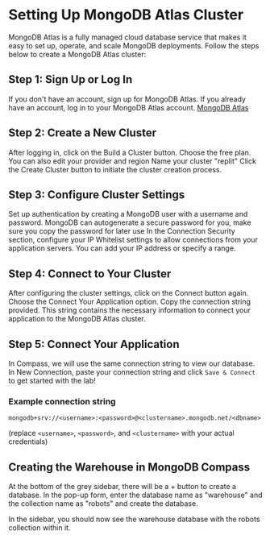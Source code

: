 # Setting Up MongoDB Atlas Cluster
MongoDB Atlas is a fully managed cloud database service that makes it easy to set up, operate, and scale MongoDB deployments. Follow the steps below to create a MongoDB Atlas cluster:
## Step 1: Sign Up or Log In
If you don't have an account, sign up for MongoDB Atlas. If you already have an account, log in to your MongoDB Atlas account.
[MongoDB Atlas](https://cloud.mongodb.com/)
## Step 2: Create a New Cluster
After logging in, click on the Build a Cluster button.
Choose the free plan. You can also edit your provider and region
Name your cluster "replit"
Click the Create Cluster button to initiate the cluster creation process.

## Step 3: Configure Cluster Settings
Set up authentication by creating a MongoDB user with a username and password. MongoDB can autogenerate a secure password for you, make sure you copy the password for later use
In the Connection Security section, configure your IP Whitelist settings to allow connections from your application servers. You can add your IP address or specify a range. 
## Step 4: Connect to Your Cluster
After configuring the cluster settings, click on the Connect button again.
Choose the Connect Your Application option.
Copy the connection string provided. This string contains the necessary information to connect your application to the MongoDB Atlas cluster.
## Step 5: Connect Your Application


In Compass, we will use the same connection string to view our database. In New Connection, paste your connection string and click `Save & Connect` to get started with the lab!

### Example connection string 
`mongodb+srv://<username>:<password>@<clustername>.mongodb.net/<dbname>`

(replace `<username>`, `<password>`, and `<clustername>` with your actual credentials)


## Creating the Warehouse in MongoDB Compass
At the bottom of the grey sidebar, there will be a + button to create a database. In the pop-up form, enter the database name as "warehouse" and the collection name as "robots" and create the database.

In the sidebar, you should now see the warehouse database with the robots collection within it.